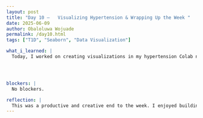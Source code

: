 ```yaml
---
layout: post
title: "Day 10 –   Visualizing Hypertension & Wrapping Up the Week "
date: 2025-06-09
author: Obaloluwa Wojuade
permalink: /day10.html
tags: ["T1D", "Seaborn", "Data Visualization"]

what_i_learned: |
  Today, I worked on creating visualizations in my hypertension Colab notebook using Seaborn. I made a bar chart, histogram, and histplot to get a clearer view of patterns in the data. My teammate created a correlation matrix, which helped us explore how different biochemical parameters relate to each other. These visual tools made it easier to spot trends we might have missed just looking at raw numbers. It was also a great way to practice presenting data clearly.




blockers: |
  No blockers.

reflection: |
  This was a productive and creative end to the week. I enjoyed building visuals and seeing how graphs can bring the data to life. Working with my teammates on our weekly video was a fun change of pace — we got to highlight everything we accomplished and reflect on the challenges we faced. Recording the video felt like a good way to close the chapter on our first week. I’m proud of the progress we’ve made and excited to dive into our next steps starting Monday.
---
```


